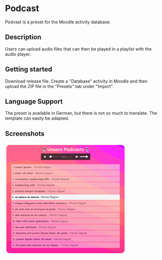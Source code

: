 # Podcast

Podvast is a preset for the Moodle activity database.

## Description

Users can upload audio files that can then be played in a playlist with the audio player.

## Getting started

Download release file. Create a "Database" activity in Moodle and then upload the ZIP file in the "Presets" tab under "Import".

## Language Support

The preset is available in German, but there is not so much to translate. The template can easily be adapted.

## Screenshots

<img width="400" alt="single view" src="/screenshots/listenansicht.png">